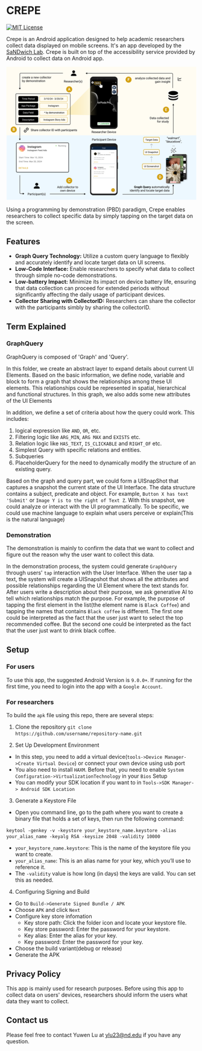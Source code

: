 # CREPE

[![MIT License](https://img.shields.io/badge/License-MIT-green)](https://github.com/codegrits/CodeGRITS/blob/main/LICENSE)

Crepe is an Android application designed to help academic researchers collect data displayed on mobile screens. It's an app developed by the [SaNDwich Lab](https://toby.li/). Crepe is built on top of the accessibility service provided by Android to collect data on Android app.

![workflow](./assets/workflow.png)

Using a programming by demonstration (PBD) paradigm, Crepe enables researchers to collect specific data by simply tapping on the target data on the screen.


## Features

- **Graph Query Technology:** Utilize a custom query language to flexibly and accurately identify and locate target data on UI screens.
- **Low-Code Interface:** Enable researchers to specify what data to collect through simple no-code demonstrations.
- **Low-battery Impact:** Minimize its impact on device battery life, ensuring that data collection can proceed for extended periods without significantly affecting the daily usage of participant devices.
- **Collector Sharing with CollectorID:** Researchers can share the collector with the participants simbly by sharing the collectorID.

## Term Explained


### GraphQuery

GraphQuery is composed of 'Graph' and 'Query'.

In this folder, we create an abstract layer to expand details about current UI Elements. Based on the basic information, we define node, variable and block to form a graph that shows the relationships among these UI elements. This relationships could be represented in spatial, hierarchical and functional structures. In this graph, we also adds some new attributes of the UI Elements 

In addition, we define a set of criteria about how the query could work. This includes:
1. logical expression like `AND`, `OR`, etc.
2. Filtering logic like `ARG_MIN`, `ARG
MAX` and `EXISTS` etc.
3. Relation logic like `HAS_TEXT`, `IS_CLICKABLE` and `RIGHT_OF` etc.
4. Simplest Query with specific relations and entities.
5. Subqueries
6. PlaceholderQuery for the need to dynamically modify the structure of an existing query.

Based on the graph and query part, we could form a UISnapShot that captures a snapshot the current state of the UI Interface. The data structure contains a subject, predicate and object. For example, `Button X has text 'Submit'` or `Image Y is to the right of Text Z`. With this snapshot, we could analyze or interact with the UI programmatically. To be specific, we could use machine language to explain what users perceive or explain(This is the natural language)

### Demonstration

The demonstration is mainly to confirm the data that we want to collect and figure out the reason why the user want to collect this data.

In the demonstration process, the system could generate `GraphQuery` through users' `tap` interaction with the User Interface. When the user tap a text, the system will create a UISnapshot that shows all the attributes and possible relationships regarding the UI Element where the text stands for. After users write a description about their purpose, we ask generative AI to tell which relationships match the purpose. For example, the purpose of tapping the first element in the list(the element name is `Black Coffee`) and tapping the names that contains `Black coffee` is different. The first one could be interpreted as the fact that the user just want to select the top recommended coffee. But the second one could be interpreted as the fact that the user just want to drink black coffee.

## Setup

### For users

To use this app, the suggested Android Version is `9.0.0+`. If running for the first time, you need to login into the app with a `Google Account`.

### For researchers

To build the `apk` file using this repo, there are several steps:

1. Clone the repository `git clone https://github.com/username/repository-name.git`

2. Set Up Development Environment

* In this step, you need to add a virtual device(`tools->Device Manager->Create Virtual Device`) or connect your own device using usb port
* You also need to install `HAXM`. Before that, you need to enable `System Configuration->VirtualizationTechnology` in your `Bios` Setup
* You can modify your SDK location if you want to in `Tools->SDK Manager-> Android SDK Location`

3. Generate a Keystore File

* Open you command line, go to the path where you want to create a binary file that holds a set of keys, then run the following command:

```
keytool -genkey -v -keystore your_keystore_name.keystore -alias your_alias_name -keyalg RSA -keysize 2048 -validity 10000
```

* `your_keystore_name.keystore`: This is the name of the keystore file you want to create.
* `your_alias_name`: This is an alias name for your key, which you’ll use to reference it.
* The `-validity` value is how long (in days) the keys are valid. You can set this as needed.

4. Configuring Signing and Build

* Go to `Build->Generate Signed Bundle / APK`
* Choose `APK` and click `Next`
* Configure key store infomation
    * Key store path: Click the folder icon and locate your keystore file.
    * Key store password: Enter the password for your keystore.
    * Key alias: Enter the alias for your key.
    * Key password: Enter the password for your key.
* Choose the build variant(debug or release)
* Generate the APK


## Privacy Policy

This app is mainly used for research purposes. Before using this app to collect data on users' devices, researchers should inform the users what data they want to collect.

## Contact us

Please feel free to contact Yuwen Lu at ylu23@nd.edu if you have any question.


